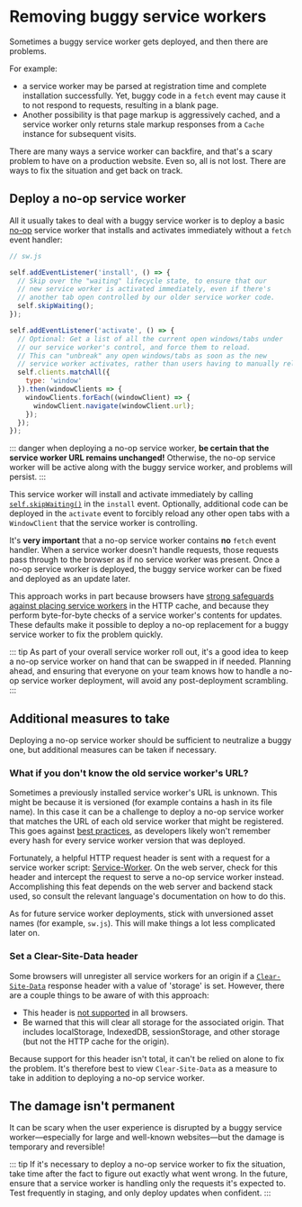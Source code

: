 # Removing buggy service workers

Sometimes a buggy service worker gets deployed, and then there are problems. 

For example:
- a service worker may be parsed at registration time and complete installation successfully. Yet, buggy code in a `fetch` event may cause it to not respond to requests, resulting in a blank page. 
- Another possibility is that page markup is aggressively cached, and a service worker only returns stale markup responses from a `Cache` instance for subsequent visits.

There are many ways a service worker can backfire, and that's a scary problem to have on a production website. Even so, all is not lost. There are ways to fix the situation and get back on track.

## Deploy a no-op service worker

All it usually takes to deal with a buggy service worker is to deploy a basic [no-op](https://en.wikipedia.org/wiki/NOP_(code)) service worker that installs and activates immediately without a `fetch` event handler:

```js
// sw.js

self.addEventListener('install', () => {
  // Skip over the "waiting" lifecycle state, to ensure that our
  // new service worker is activated immediately, even if there's
  // another tab open controlled by our older service worker code.
  self.skipWaiting();
});

self.addEventListener('activate', () => {
  // Optional: Get a list of all the current open windows/tabs under
  // our service worker's control, and force them to reload.
  // This can "unbreak" any open windows/tabs as soon as the new
  // service worker activates, rather than users having to manually reload.
  self.clients.matchAll({
    type: 'window'
  }).then(windowClients => {
    windowClients.forEach((windowClient) => {
      windowClient.navigate(windowClient.url);
    });
  });
});
```

::: danger
when deploying a no-op service worker, **be certain that the service worker URL remains unchanged!** Otherwise, the no-op service worker will be active along with the buggy service worker, and problems will persist.
:::

This service worker will install and activate immediately by calling [`self.skipWaiting()`](https://developer.mozilla.org/en-US/docs/Web/API/ServiceWorkerGlobalScope/skipWaiting) in the `install` event. Optionally, additional code can be deployed in the `activate` event to forcibly reload any other open tabs with a `WindowClient` that the service worker is controlling.

It's **very important** that a no-op service worker contains **no** `fetch` event handler. When a service worker doesn't handle requests, those requests pass through to the browser as if no service worker was present. Once a no-op service worker is deployed, the buggy service worker can be fixed and deployed as an update later.

This approach works in part because browsers have [strong safeguards against placing service workers](https://developer.chrome.com/blog/fresher-sw) in the HTTP cache, and because they perform byte-for-byte checks of a service worker's contents for updates. These defaults make it possible to deploy a no-op replacement for a buggy service worker to fix the problem quickly.

::: tip
As part of your overall service worker roll out, it's a good idea to keep a no-op service worker on hand that can be swapped in if needed. Planning ahead, and ensuring that everyone on your team knows how to handle a no-op service worker deployment, will avoid any post-deployment scrambling.
:::

## Additional measures to take

Deploying a no-op service worker should be sufficient to neutralize a buggy one, but additional measures can be taken if necessary.

### What if you don't know the old service worker's URL?

Sometimes a previously installed service worker's URL is unknown. This might be because it is versioned (for example contains a hash in its file name). In this case it can be a challenge to deploy a no-op service worker that matches the URL of each old service worker that might be registered. This goes against [best practices](https://web.dev/articles/service-worker-lifecycle#avoid_url_change), as developers likely won't remember every hash for every service worker version that was deployed.

Fortunately, a helpful HTTP request header is sent with a request for a service worker script: [Service-Worker](https://w3c.github.io/ServiceWorker/#service-worker-script-request). On the web server, check for this header and intercept the request to serve a no-op service worker instead. Accomplishing this feat depends on the web server and backend stack used, so consult the relevant language's documentation on how to do this.

As for future service worker deployments, stick with unversioned asset names (for example, `sw.js`). This will make things a lot less complicated later on.

### Set a Clear-Site-Data header

Some browsers will unregister all service workers for an origin if a [`Clear-Site-Data`](https://developer.mozilla.org/en-US/docs/Web/HTTP/Headers/Clear-Site-Data) response header with a value of 'storage' is set. However, there are a couple things to be aware of with this approach:

- This header is [not supported](https://caniuse.com/mdn-http_headers_clear-site-data_storage) in all browsers.
- Be warned that this will clear all storage for the associated origin. That includes localStorage, IndexedDB, sessionStorage, and other storage (but not the HTTP cache for the origin).

Because support for this header isn't total, it can't be relied on alone to fix the problem. It's therefore best to view `Clear-Site-Data` as a measure to take in addition to deploying a no-op service worker.

## The damage isn't permanent

It can be scary when the user experience is disrupted by a buggy service worker—especially for large and well-known websites—but the damage is temporary and reversible!

::: tip
If it's necessary to deploy a no-op service worker to fix the situation, take time after the fact to figure out exactly what went wrong. In the future, ensure that a service worker is handling only the requests it's expected to. Test frequently in staging, and only deploy updates when confident.
:::